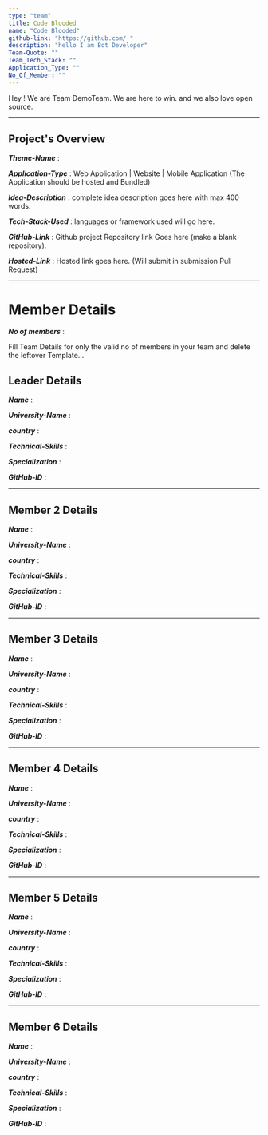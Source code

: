 ```yaml
---
type: "team"                                                        
title: Code Blooded
name: "Code Blooded"
github-link: "https://github.com/ "
description: "hello I am Bot Developer"
Team-Quote: ""
Team_Tech_Stack: ""
Application_Type: ""
No_Of_Member: ""
---
```


Hey ! We are Team DemoTeam. We are here to win. and we also love open source.

---

## Project's Overview

_**Theme-Name**_ : 

_**Application-Type**_ :   Web Application | Website | Mobile Application (The Application should be hosted and Bundled)

_**Idea-Description**_ :   complete idea description goes here with max 400 words.

_**Tech-Stack-Used**_ :   languages or framework used will go here.

_**GitHub-Link**_ :   Github project Repository link Goes here (make a blank repository). 

_**Hosted-Link**_ :    Hosted link goes here. (Will submit in submission Pull Request)

---

# Member Details

_**No of members**_ : 

Fill Team Details for only the valid no of members in your team and delete the leftover Template...

## Leader Details

_**Name**_ :

_**University-Name**_ : 

_**country**_ :
 
_**Technical-Skills**_ :

_**Specialization**_ :

_**GitHub-ID**_ :  

---

## Member 2 Details

_**Name**_ :

_**University-Name**_ : 

_**country**_ :
 
_**Technical-Skills**_ :

_**Specialization**_ :

_**GitHub-ID**_ :   

---

## Member 3 Details

_**Name**_ :

_**University-Name**_ : 

_**country**_ :
 
_**Technical-Skills**_ :

_**Specialization**_ :

_**GitHub-ID**_ :   

---

## Member 4 Details

_**Name**_ :

_**University-Name**_ : 

_**country**_ :
 
_**Technical-Skills**_ :

_**Specialization**_ :

_**GitHub-ID**_ :  

---

## Member 5 Details

_**Name**_ :

_**University-Name**_ : 

_**country**_ :
 
_**Technical-Skills**_ :

_**Specialization**_ :

_**GitHub-ID**_ :  

---

## Member 6 Details

_**Name**_ :

_**University-Name**_ : 

_**country**_ :
 
_**Technical-Skills**_ :

_**Specialization**_ :

_**GitHub-ID**_ :  


